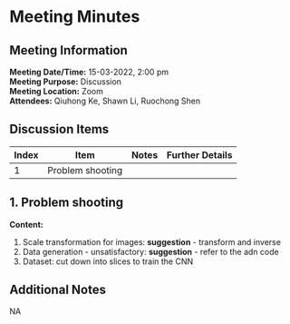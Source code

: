 # Meeting Minutes
## Meeting Information
**Meeting Date/Time:** 15-03-2022, 2:00 pm <br>
**Meeting Purpose:** Discussion <br>
**Meeting Location:** Zoom <br>
**Attendees:** Qiuhong Ke, Shawn Li, Ruochong Shen


## Discussion Items
Index | Item | Notes | Further Details |
---- | ---- | ---- | ---- |
1 | Problem shooting | | |


## 1. Problem shooting
**Content:** 
   
  1. Scale transformation for images: **suggestion** - transform and inverse 
  2. Data generation - unsatisfactory: **suggestion** - refer to the adn code
  3. Dataset: cut down into slices to train the CNN


## Additional Notes
NA
